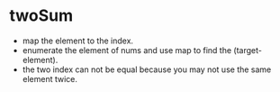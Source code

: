 # twoSum
- map the element to the index.
- enumerate the element of nums and use map to find the (target-element).
- the two index can not be equal because you may not use the same element twice.
